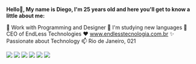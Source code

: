 <b>Hello👋, My name is Diego, I'm 25 years old and here you'll get to know a little about me:</b>

🔭 Work with Programming and Designer
🌱 I'm studying new languages
🚀 CEO of EndLess Technologies
❤️ www.endlesstecnologia.com.br
✨ Passionate about Technology
📫 Rio de Janeiro, 021

<div> 
  <a href="" target="_blank"><img src="https://img.shields.io/badge/YouTube-FF0000?style=for-the-badge&logo=youtube&logoColor=white" target="_blank"></a>
  <a href="https://instagram.com/diegodevofc" target="_blank"><img src="https://img.shields.io/badge/-Instagram-%23E4405F?style=for-the-badge&logo=instagram&logoColor=white" target="_blank"></a>
 	<a href="https://www.twitch.tv/devjocker" target="_blank"><img src="https://img.shields.io/badge/Twitch-9146FF?style=for-the-badge&logo=twitch&logoColor=white" target="_blank"></a>
 <a href="https://discord.gg/w9RumhrAX2" target="_blank"><img src="https://github.com/endjocker/endjocker/assets/36162039/3f460cc6-3541-4fcf-8056-7fd3494790ee
" target="_blank"></a> 
  <a href = "mailto:diegobritto50@gmail.com"><img src="https://img.shields.io/badge/-Gmail-%23333?style=for-the-badge&logo=gmail&logoColor=white" target="_blank"></a>
  <a href="https://www.linkedin.com/in/diego-b-b462ba135/" target="_blank"><img src="https://img.shields.io/badge/-LinkedIn-%230077B5?style=for-the-badge&logo=linkedin&logoColor=white" target="_blank"></a> 


 
</div>
